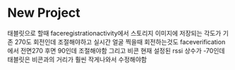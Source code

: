 # New Project
태블릿으로 할때 faceregistrationactivity에서 스토리지 이미지에 저장되는 각도가 기존 270도 회전인데 조절해야하고 
실시간 얼굴 찍을때  회전하는것도 faceverification에서 전면270 후면 90인데 조절해야함 
그리고 비콘 현재 설정된 rssi 상수가 -70인데 태블릿은 비콘과의 거리가 훨씬 작게나와서 수정해야함
